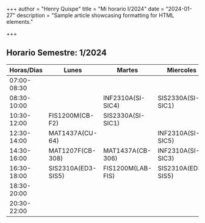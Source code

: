 +++
author = "Henry Quispe"
title = "Mi horario I/2024"
date = "2024-01-27"
description = "Sample article showcasing formatting for HTML elements."

+++

## Horario Semestre: 1/2024
   Horas/Dias |Lunes             |Martes            | Miercoles         | Jueves           | Viernes           | Sabado           |
--------------|------------------|------------------|-------------------|------------------|-------------------|------------------|
  07:00-08:30 |                  |                  |                   |                  |                   |                  |
  08:30-10:00 |                  |INF2310A(SI-SIC4) |SIS2330A(SI-SIC1)  |MAT1207F(CU-11)   |MAT1437A(CB-304)   |                  |
  10:30-12:00 |FIS1200M(CB-F2)   |SIS2330A(SI-SIC1) |                   |FIS1200M(CU-29)   |MAT1207F(CU-GAB2)  |                  |
  12:30-14:00 |MAT1437A(CU-64)   |                  |INF2310A(SI-SIC5)  |SIS2310A(SI-LSIA4)|MAT1207F(CB-303)   |                  |
  14:30-16:00 |MAT1207F(CB-308)  |MAT1437A(CB-306)  |INF2310A(SI-SIC3)  |INF2310A(SI-SIC4) |SIS2330A(SI-LSIB1) |                  |
  16:30-18:00 |SIS2310A(ED3-SIS5)|FIS1200M(LAB-FIS) |SIS2310A(ED3-SIS5) |                  |                   |                  |
  18:30-20:00 |                  |                  |                   |                  |                   |                  |
  20:30-22:00 |                  |                  |                   |                  |                   |                  |
